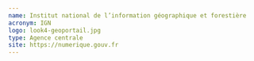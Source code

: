 ```yaml
---
name: Institut national de l’information géographique et forestière
acronym: IGN
logo: look4-geoportail.jpg
type: Agence centrale
site: https://numerique.gouv.fr
---
```


